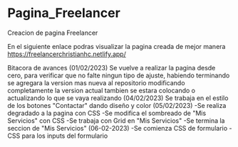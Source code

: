 # Pagina_Freelancer
Creacion de pagina Freelancer

En el siguiente enlace podras visualizar la pagina creada de mejor manera
https://freelancerchristianhc.netlify.app/

Bitacora de avances
(01/02/2023)
Se vuelve a realizar la pagina desde cero, para verificar que no falte ningun tipo de ajuste, habiendo terminando se agregara la version mas nueva al repositorio
modificando completamente la version actual
tambien se estara colocando o actualizando lo que se vaya realizando
(04/02/2023)
Se trabaja en el estilo de los botones "Contactar" dando diseño y color
(05/02/2023)
-Se realiza degradado a la pagina con CSS
-Se modifica el sombreado de "Mis Servicios" con CSS
-Se trabaja con Grid en "Mis Servicios"
-Se termina la seccion de "Mis Servicios"
(06-02-2023)
-Se comienza CSS de formulario
-CSS para los inputs  del formulario

